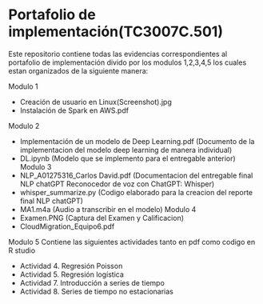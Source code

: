 # Portafolio de implementación(TC3007C.501)
Este repositorio contiene todas las evidencias correspondientes al portafolio de implementación divido por los modulos 1,2,3,4,5 los cuales estan organizados de la siguiente manera:

Modulo 1
- Creación de usuario en Linux(Screenshot).jpg
- Instalación de Spark en AWS.pdf

Modulo 2
- Implementación de un modelo de Deep Learning.pdf (Documento de la implementacion del modelo deep learning de manera individual)
- DL.ipynb (Modelo que se implemento para el entregable anterior)
Modulo 3
- NLP_A01275316_Carlos David.pdf (Documentacion del entregable final NLP chatGPT Reconocedor de voz con
ChatGPT: Whisper)
- whisper_summarize.py (Codigo elaborado para la creacion del reporte final NLP chatGPT)
- MA1.m4a (Audio a transcribir en el modelo)
Modulo 4
- Examen.PNG (Captura del Examen y Calificacion)
- CloudMigration_Equipo6.pdf

Modulo 5
Contiene las siguientes actividades tanto en pdf como codigo en R studio
- Actividad 4. Regresión Poisson
- Actividad 5. Regresión logística
- Actividad 7. Introducción a series de tiempo
- Actividad 8. Series de tiempo no estacionarias
